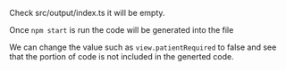 Check src/output/index.ts it will be empty.

Once `npm start` is run the code will be generated into the file

We can change the value such as `view.patientRequired` to false and see that the portion of code is not included in the generted code.